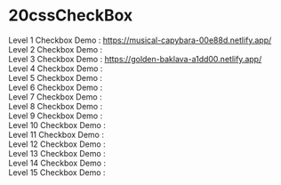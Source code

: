 # 20cssCheckBox <br/>


Level 1 Checkbox Demo : https://musical-capybara-00e88d.netlify.app/ <br/>
Level 2 Checkbox Demo :  <br/>
Level 3 Checkbox Demo : https://golden-baklava-a1dd00.netlify.app/ <br/>
Level 4 Checkbox Demo :  <br/>
Level 5 Checkbox Demo :  <br/>
Level 6 Checkbox Demo :  <br/>
Level 7 Checkbox Demo :  <br/>
Level 8 Checkbox Demo :  <br/>
Level 9 Checkbox Demo :  <br/>
Level 10 Checkbox Demo :  <br/>
Level 11 Checkbox Demo :  <br/>
Level 12 Checkbox Demo :  <br/>
Level 13 Checkbox Demo :  <br/>
Level 14 Checkbox Demo :  <br/>
Level 15 Checkbox Demo :  <br/>
